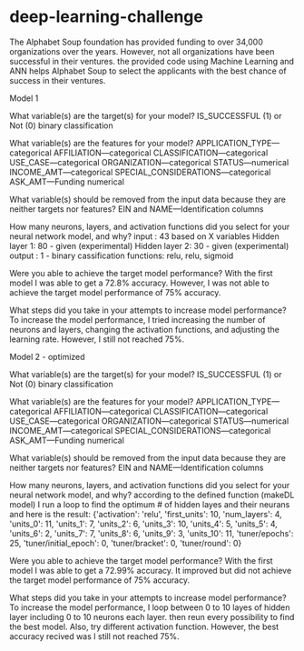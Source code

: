 # deep-learning-challenge

The Alphabet Soup foundation has provided funding to over 34,000 organizations over the years. However, not all organizations have been successful in their ventures. the provided code using Machine Learning and ANN helps Alphabet Soup to select the applicants with the best chance of success in their ventures.

Model 1

What variable(s) are the target(s) for your model? 
IS_SUCCESSFUL (1) or Not (0) binary classification

What variable(s) are the features for your model?
APPLICATION_TYPE—categorical
AFFILIATION—categorical
CLASSIFICATION—categorical
USE_CASE—categorical
ORGANIZATION—categorical
STATUS—numerical
INCOME_AMT—categorical
SPECIAL_CONSIDERATIONS—categorical
ASK_AMT—Funding numerical

What variable(s) should be removed from the input data because they are neither targets nor features?
EIN and NAME—Identification columns

How many neurons, layers, and activation functions did you select for your neural network model, and why?
input : 43 based on X variables
Hidden layer 1: 80 - given (experimental)
Hidden layer 2: 30 - given (experimental)
output : 1 - binary cassification
functions: relu, relu, sigmoid

Were you able to achieve the target model performance?
With the first model I was able to get a 72.8% accuracy. However, I was not able to achieve the target model performance of 75% accuracy.

What steps did you take in your attempts to increase model performance?
To increase the model performance, I tried increasing the number of neurons and layers, changing the activation functions, and adjusting the learning rate. However, I still not reached 75%. 


Model 2 - optimized

What variable(s) are the target(s) for your model? 
IS_SUCCESSFUL (1) or Not (0) binary classification

What variable(s) are the features for your model?
APPLICATION_TYPE—categorical
AFFILIATION—categorical
CLASSIFICATION—categorical
USE_CASE—categorical
ORGANIZATION—categorical
STATUS—numerical
INCOME_AMT—categorical
SPECIAL_CONSIDERATIONS—categorical
ASK_AMT—Funding numerical

What variable(s) should be removed from the input data because they are neither targets nor features?
EIN and NAME—Identification columns

How many neurons, layers, and activation functions did you select for your neural network model, and why?
according to the defined function (makeDL model) I run a loop to find the optimum # of hidden layes and their neurans and here is the result:
{'activation': 'relu',
 'first_units': 10,
 'num_layers': 4,
 'units_0': 11,
 'units_1': 7,
 'units_2': 6,
 'units_3': 10,
 'units_4': 5,
 'units_5': 4,
 'units_6': 2,
 'units_7': 7,
 'units_8': 6,
 'units_9': 3,
 'units_10': 11,
 'tuner/epochs': 25,
 'tuner/initial_epoch': 0,
 'tuner/bracket': 0,
 'tuner/round': 0}

Were you able to achieve the target model performance?
With the first model I was able to get a 72.99% accuracy. It improved but did not achieve the target model performance of 75% accuracy.

What steps did you take in your attempts to increase model performance?
To increase the model performance, I loop between 0 to 10 layes of hidden layer including 0 to 10 neurons each layer. then reun every possibility to find the best model. Also, try different activation function. However, the best accuracy recived was I still not reached 75%. 
